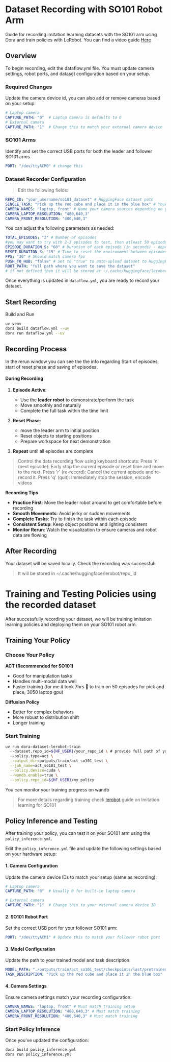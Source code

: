 # Dataset Recording with SO101 Robot Arm

Guide for recording imitation learning datasets with the SO101 arm using Dora and train policies with LeRobot. You can find a video guide [Here](https://www.youtube.com/watch?v=jFP8UAtz4sg)

## Overview

To begin recording, edit the dataflow.yml file. You must update camera settings, robot ports, and dataset configuration based on your setup.

### Required Changes

Update the camera device id, you can also add or remove cameras based on your setup:

```yaml
# Laptop camera
CAPTURE_PATH: "0"  # Laptop camera is defaults to 0
# External camera
CAPTURE_PATH: "1"  # Change this to match your external camera device
```

### SO101 Arms

Identify and set the correct USB ports for both the leader and follower SO101 arms

```yaml
PORT: "/dev/ttyACM0" # change this
```

### Dataset Recorder Configuration

> Edit the following fields:

```yaml
REPO_ID: "your_username/so101_dataset" # HuggingFace dataset path
SINGLE_TASK: "Pick up the red cube and place it in the blue box" # Your task description
CAMERA_NAMES: "laptop, front" # Name your camera sources depending on your setup
CAMERA_LAPTOP_RESOLUTION: "480,640,3"
CAMERA_FRONT_RESOLUTION: "480,640,3"
```

You can adjust the following parameters as needed:

```yaml
TOTAL_EPISODES: "2" # Number of episodes
#you may want to try with 2-3 episodes to test, then atleast 50 episodes for training is recommended
EPISODE_DURATION_S: "60" # Duration of each episode (in seconds) - depends on complexity of task
RESET_DURATION_S: "15" # Time to reset the environment between episodes
FPS: "30" # Should match camera fps
PUSH_TO_HUB: "false" # Set to "true" to auto-upload dataset to HuggingFace
ROOT_PATH: "full path where you want to save the dataset"
# if not defined then it will be stored at ~/.cache/huggingface/lerobot/repo_id
```

Once everything is updated in `dataflow.yml`, you are ready to record your dataset.

## Start Recording

Build and Run

```bash
uv venv
dora build dataflow.yml --uv
dora run dataflow.yml --uv
```

## Recording Process

In the rerun window you can see the the info regarding Start of episodes, start of reset phase and saving of episodes.

#### During Recording

1. **Episode Active**:

   - Use the **leader robot** to demonstrate/perform the task
   - Move smoothly and naturally
   - Complete the full task within the time limit

2. **Reset Phase**:

   - move the leader arm to initial position
   - Reset objects to starting positions
   - Prepare workspace for next demonstration

3. **Repeat** until all episodes are complete

> Control the data recording flow using keyboard shortcuts:
> Press 'n' (next episode): Early stop the current episode or reset time and move to the next.
> Press 'r' (re-record): Cancel the current episode and re-record it.
> Press 'q' (quit): Immediately stop the session, encode videos

**Recording Tips**

- **Practice First**: Move the leader robot around to get comfortable before recording
- **Smooth Movements**: Avoid jerky or sudden movements
- **Complete Tasks**: Try to finish the task within each episode
- **Consistent Setup**: Keep object positions and lighting consistent
- **Monitor Rerun**: Watch the visualization to ensure cameras and robot data are flowing

## After Recording

Your dataset will be saved locally. Check the recording was successful:

> It will be stored in ~/.cache/huggingface/lerobot/repo_id

# Training and Testing Policies using the recorded dataset

After successfully recording your dataset, we will be training imitation learning policies and deploying them on your SO101 robot arm.

## Training Your Policy

### Choose Your Policy

**ACT (Recommended for SO101)**

- Good for manipulation tasks
- Handles multi-modal data well
- Faster training (for me it took 7hrs 🥺 to train on 50 episodes for pick and place, 3050 laptop gpu)

**Diffusion Policy**

- Better for complex behaviors
- More robust to distribution shift
- Longer training

### Start Training

```bash
uv run dora-dataset-lerobot-train
  --dataset.repo_id=${HF_USER}/your_repo_id \ # provide full path of your dataset
  --policy.type=act \
  --output_dir=outputs/train/act_so101_test \
  --job_name=act_so101_test \
  --policy.device=cuda \
  --wandb.enable=true \
  --policy.repo_id=${HF_USER}/my_policy
```

You can monitor your training progress on wandb

> For more details regarding training check [lerobot](https://huggingface.co/docs/lerobot/en/il_robots#train-a-policy) guide on Imitation learning for SO101

## Policy Inference and Testing

After training your policy, you can test it on your SO101 arm using the `policy_inference.yml`.

Edit the `policy_inference.yml` file and update the following settings based on your hardware setup:

#### 1. Camera Configuration

Update the camera device IDs to match your setup (same as recording):

```yaml
# Laptop camera
CAPTURE_PATH: "0"  # Usually 0 for built-in laptop camera

# External camera
CAPTURE_PATH: "1"  # Change this to your external camera device ID
```

#### 2. SO101 Robot Port

Set the correct USB port for your follower SO101 arm:

```yaml
PORT: "/dev/ttyACM1" # Update this to match your follower robot port
```

#### 3. Model Configuration

Update the path to your trained model and task description:

```yaml
MODEL_PATH: "./outputs/train/act_so101_test/checkpoints/last/pretrained_model" # Path to your trained model
TASK_DESCRIPTION: "Pick up the red cube and place it in the blue box"
```

#### 4. Camera Settings

Ensure camera settings match your recording configuration:

```yaml
CAMERA_NAMES: "laptop, front" # Must match training setup
CAMERA_LAPTOP_RESOLUTION: "480,640,3" # Must match training
CAMERA_FRONT_RESOLUTION: "480,640,3" # Must match training
```

### Start Policy Inference

Once you've updated the configuration:

```bash
dora build policy_inference.yml
dora run policy_inference.yml
```
